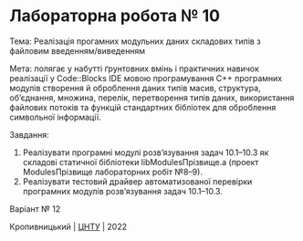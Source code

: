 ﻿# Лабораторна робота № 10

Тема: Реалізація прогамних модульних даних складових типів з файловим введенням/виведенням

Мета: полягає у набутті ґрунтовних вмінь і практичних навичок реалізації у Code::Blocks IDE мовою програмування С++
програмних модулів створення й оброблення даних типів масив, структура, об’єднання, множина, перелік, перетворення типів
даних, використання файлових потоків та функцій стандартних бібліотек для оброблення символьної інформації. 

Завдання:
1. Реалізувати програмні модулі розв’язування задач 10.1–10.3 як складові статичної бібліотеки libModulesПрізвище.а (проект
ModulesПрізвище лабораторних робіт №8–9).
2. Реалізувати тестовий драйвер автоматизованої перевірки програмних модулів розв’язування задач 10.1–10.3. 

Варіант № 12


Кропивницький | <a href="http://www.kntu.kr.ua/">ЦНТУ</a> | 2022